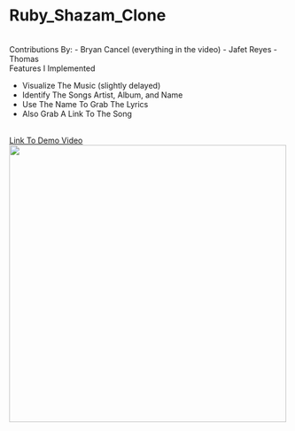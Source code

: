 # Ruby_Shazam_Clone
<br>
Contributions By:
- Bryan Cancel (everything in the video)
- Jafet Reyes
- Thomas
<br>
Features I Implemented
<ul>
  <li>Visualize The Music (slightly delayed)</li>
  <li>Identify The Songs Artist, Album, and Name</li>
  <li>Use The Name To Grab The Lyrics</li>
  <li>Also Grab A Link To The Song</li>
</ul>
<br>
<a href="https://drive.google.com/open?id=1-MLxk7VS6c-XBY4Fiwz046BSY6olT-R2">Link To Demo Video</a>
<img src="https://drive.google.com/uc?export=download&id=1Yo4r-3S3IWcbEsbpCycQR-hTIYua3FqP" width="500px"/>
